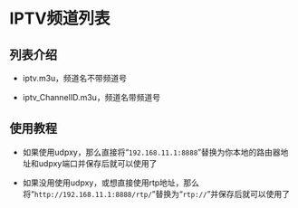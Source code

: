# IPTV频道列表

## 列表介绍

* iptv.m3u，频道名不带频道号

* iptv_ChannelID.m3u，频道名带频道号


## 使用教程

* 如果使用udpxy，那么直接将“`192.168.11.1:8888`”替换为你本地的路由器地址和udpxy端口并保存后就可以使用了

* 如果没用使用udpxy，或想直接使用rtp地址，那么将“`http://192.168.11.1:8888/rtp/`”替换为“`rtp://`”并保存后就可以使用了
